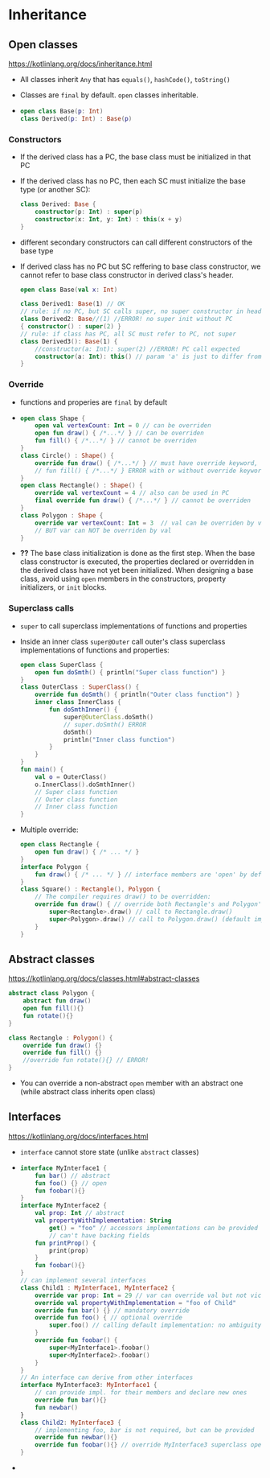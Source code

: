 # Inheritance

## Open classes

https://kotlinlang.org/docs/inheritance.html

- All classes inherit `Any` that has `equals()`, `hashCode()`, `toString()`

- Classes are `final` by default. `open` classes inheritable.

- ```kotlin
  open class Base(p: Int)
  class Derived(p: Int) : Base(p)
  ```

### Constructors

- If the derived class has a PC, the base class must be initialized in that PC

- If the derived class has no PC, then each SC must initialize the base type (or another SC):
  
  ```kotlin
  class Derived: Base {
      constructor(p: Int) : super(p) 
      constructor(x: Int, y: Int) : this(x + y)
  }
  ```

- different secondary constructors can call different constructors of the base type

- If derived class has no PC but SC reffering to base class constructor, we cannot refer to base class constructor in derived class's header. 
  
  ```kotlin
  open class Base(val x: Int)
  
  class Derived1: Base(1) // OK
  // rule: if no PC, but SC calls super, no super constructor in header!
  class Derived2: Base//(1) //ERROR! no super init without PC
  { constructor() : super(2) }
  // rule: if class has PC, all SC must refer to PC, not super
  class Derived3(): Base(1) {
      //constructor(a: Int): super(2) //ERROR! PC call expected
      constructor(a: Int): this() // param 'a' is just to differ from PC
  }
  ```

### Override

- functions and properies are `final` by default

- ```kotlin
  open class Shape {
      open val vertexCount: Int = 0 // can be overriden
      open fun draw() { /*...*/ } // can be overriden
      fun fill() { /*...*/ } // cannot be overriden
  }
  class Circle() : Shape() {
      override fun draw() { /*...*/ } // must have override keyword, still open
      // fun fill() { /*...*/ } ERROR with or without override keyword
  }
  open class Rectangle() : Shape() {
      override val vertexCount = 4 // also can be used in PC
      final override fun draw() { /*...*/ } // cannot be overriden
  }
  class Polygon : Shape {
      override var vertexCount: Int = 3  // val can be overriden by var
      // BUT var can NOT be overriden by val
  }
  ```

- **??** The base class initialization is done as the first step. When the base class constructor is executed, the properties declared or overridden in the derived class have not yet been initialized. When designing a base class, avoid using `open` members in the constructors, property initializers, or `init` blocks.

### Superclass calls

- `super` to call superclass implementations of functions and properties

- Inside an inner class `super@Outer` call outer's class superclass implementations of functions and properties:
  
  ```kotlin
  open class SuperClass {
      open fun doSmth() { println("Super class function") }
  }
  class OuterClass : SuperClass() {
      override fun doSmth() { println("Outer class function") }
      inner class InnerClass {
          fun doSmthInner() {
              super@OuterClass.doSmth()
              // super.doSmth() ERROR
              doSmth()
              println("Inner class function")
          }
      }
  }
  fun main() {
      val o = OuterClass()
      o.InnerClass().doSmthInner()
      // Super class function
      // Outer class function
      // Inner class function
  }
  ```

- Multiple override:
  
  ```kotlin
  open class Rectangle {
      open fun draw() { /* ... */ }
  }
  interface Polygon {
      fun draw() { /* ... */ } // interface members are 'open' by default
  }
  class Square() : Rectangle(), Polygon {
      // The compiler requires draw() to be overridden:
      override fun draw() { // override both Rectangle's and Polygon's draw!
          super<Rectangle>.draw() // call to Rectangle.draw()
          super<Polygon>.draw() // call to Polygon.draw() (default impl)
      }
  }
  ```

## Abstract classes

https://kotlinlang.org/docs/classes.html#abstract-classes

```kotlin
abstract class Polygon {
    abstract fun draw()
    open fun fill(){}
    fun rotate(){}
}

class Rectangle : Polygon() {
    override fun draw() {}
    override fun fill() {}
    //override fun rotate(){} // ERROR!
}
```

- You can override a non-abstract `open` member with an abstract one (while abstract class inherits open class)

## Interfaces

https://kotlinlang.org/docs/interfaces.html

- `interface` cannot store state (unlike `abstract` classes)

- ```kotlin
  interface MyInterface1 {
      fun bar() // abstract
      fun foo() {} // open
      fun foobar(){}
  }
  interface MyInterface2 {
      val prop: Int // abstract
      val propertyWithImplementation: String
          get() = "foo" // accessors implementations can be provided
          // can't have backing fields
      fun printProp() {
          print(prop)
      }
      fun foobar(){}
  }
  // can implement several interfaces
  class Child1 : MyInterface1, MyInterface2 {
      override var prop: Int = 29 // var can override val but not vice versa
      override val propertyWithImplementation = "foo of Child"
      override fun bar() {} // mandatory override
      override fun foo() { // optional override
          super.foo() // calling default implementation: no ambiguity here
      }
      override fun foobar() {
          super<MyInterface1>.foobar()
          super<MyInterface2>.foobar()
      }
  }
  // An interface can derive from other interfaces
  interface MyInterface3: MyInterface1 {
      // can provide impl. for their members and declare new ones
      override fun bar(){}
      fun newbar()
  }
  class Child2: MyInterface3 {
      // implementing foo, bar is not required, but can be provided
      override fun newbar(){}
      override fun foobar(){} // override MyInterface3 superclass open fun
  }
  ```

- 
